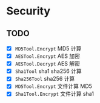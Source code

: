 # Security

## TODO

- [x] `MD5Tool.Encrypt` MD5 计算
- [x] `AESTool.Encrypt` AES 加密
- [x] `AESTool.Decrypt` AES 解密
- [x] `Sha1Tool` sha1 sha256 计算
- [x] `Sha256Tool` sha256 计算
- [x] `MD5Tool.Encrypt` 文件计算 MD5
- [x] `Sha1Tool.Encrypt` 文件计算 sha1
